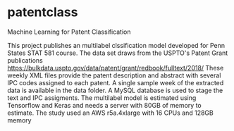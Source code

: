 # patentclass
Machine Learning for Patent Classification

This project publishes an multilabel clssification model developed for Penn States STAT 581 course.
The data set draws from the USPTO's Patent Grant publications https://bulkdata.uspto.gov/data/patent/grant/redbook/fulltext/2018/
These weekly XML files provide the patent description and abstract with several IPC codes assigned to each patent. A single
sample week of the extracted data is available in the data folder.
A MySQL database is used to stage the text and IPC assigments.
The multilabel model is estimated using Tensorflow and Keras and needs a server with 80GB of memory to estimate.
The study used an AWS r5a.4xlarge with 16 CPUs and 128GB memory
